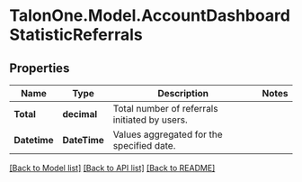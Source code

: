 # TalonOne.Model.AccountDashboardStatisticReferrals
## Properties

Name | Type | Description | Notes
------------ | ------------- | ------------- | -------------
**Total** | **decimal** | Total number of referrals initiated by users. | 
**Datetime** | **DateTime** | Values aggregated for the specified date. | 

[[Back to Model list]](../README.md#documentation-for-models) [[Back to API list]](../README.md#documentation-for-api-endpoints) [[Back to README]](../README.md)

